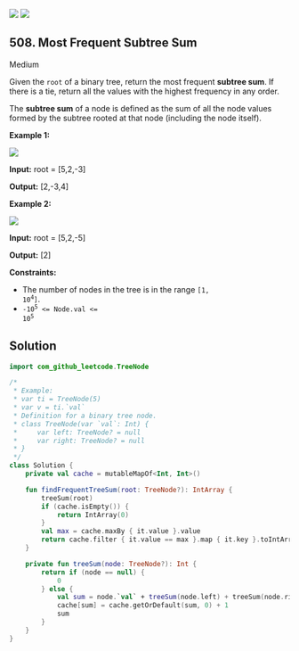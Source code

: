 [![](https://img.shields.io/github/stars/javadev/LeetCode-in-Kotlin?label=Stars&style=flat-square)](https://github.com/javadev/LeetCode-in-Kotlin)
[![](https://img.shields.io/github/forks/javadev/LeetCode-in-Kotlin?label=Fork%20me%20on%20GitHub%20&style=flat-square)](https://github.com/javadev/LeetCode-in-Kotlin/fork)

## 508\. Most Frequent Subtree Sum

Medium

Given the `root` of a binary tree, return the most frequent **subtree sum**. If there is a tie, return all the values with the highest frequency in any order.

The **subtree sum** of a node is defined as the sum of all the node values formed by the subtree rooted at that node (including the node itself).

**Example 1:**

![](https://assets.leetcode.com/uploads/2021/04/24/freq1-tree.jpg)

**Input:** root = [5,2,-3]

**Output:** [2,-3,4]

**Example 2:**

![](https://assets.leetcode.com/uploads/2021/04/24/freq2-tree.jpg)

**Input:** root = [5,2,-5]

**Output:** [2]

**Constraints:**

*   The number of nodes in the tree is in the range <code>[1, 10<sup>4</sup>]</code>.
*   <code>-10<sup>5</sup> <= Node.val <= 10<sup>5</sup></code>

## Solution

```kotlin
import com_github_leetcode.TreeNode

/*
 * Example:
 * var ti = TreeNode(5)
 * var v = ti.`val`
 * Definition for a binary tree node.
 * class TreeNode(var `val`: Int) {
 *     var left: TreeNode? = null
 *     var right: TreeNode? = null
 * }
 */
class Solution {
    private val cache = mutableMapOf<Int, Int>()

    fun findFrequentTreeSum(root: TreeNode?): IntArray {
        treeSum(root)
        if (cache.isEmpty()) {
            return IntArray(0)
        }
        val max = cache.maxBy { it.value }.value
        return cache.filter { it.value == max }.map { it.key }.toIntArray()
    }

    private fun treeSum(node: TreeNode?): Int {
        return if (node == null) {
            0
        } else {
            val sum = node.`val` + treeSum(node.left) + treeSum(node.right)
            cache[sum] = cache.getOrDefault(sum, 0) + 1
            sum
        }
    }
}
```